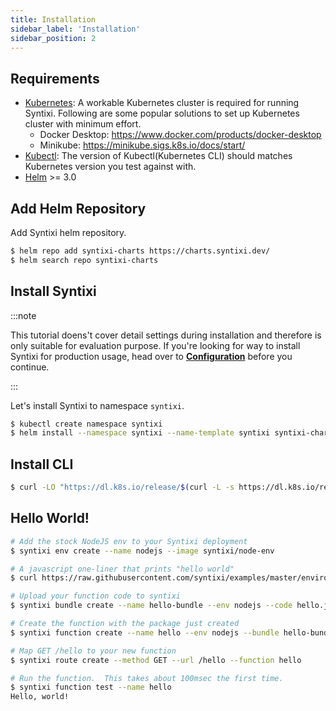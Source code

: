 ```yaml
---
title: Installation
sidebar_label: 'Installation'
sidebar_position: 2
---
```


## Requirements

* [Kubernetes](https://kubernetes.io/): A workable Kubernetes cluster is required for running Syntixi. Following are some popular solutions to set up Kubernetes cluster with minimum effort.
    * Docker Desktop: https://www.docker.com/products/docker-desktop
    * Minikube: https://minikube.sigs.k8s.io/docs/start/
* [Kubectl](https://kubernetes.io/docs/tasks/tools/): The version of Kubectl(Kubernetes CLI) should matches Kubernetes version you test against with.
* [Helm](https://helm.sh/) >= 3.0

## Add Helm Repository

Add Syntixi helm repository.

```bash
$ helm repo add syntixi-charts https://charts.syntixi.dev/
$ helm search repo syntixi-charts
```

## Install Syntixi

:::note

This tutorial doens't cover detail settings during installation and therefore is only suitable for evaluation purpose.
If you're looking for way to install Syntixi for production usage, head over to **[Configuration](configuration.md)** before you continue.

:::

Let's install Syntixi to namespace `syntixi`.

```bash
$ kubectl create namespace syntixi
$ helm install --namespace syntixi --name-template syntixi syntixi-charts/syntixi:3.0
```

## Install CLI

```bash
$ curl -LO "https://dl.k8s.io/release/$(curl -L -s https://dl.k8s.io/release/stable.txt)/bin/linux/amd64/kubectl"
```

## Hello World!

```bash
# Add the stock NodeJS env to your Syntixi deployment
$ syntixi env create --name nodejs --image syntixi/node-env

# A javascript one-liner that prints "hello world"
$ curl https://raw.githubusercontent.com/syntixi/examples/master/environments/nodejs/hello.js > hello.js

# Upload your function code to syntixi
$ syntixi bundle create --name hello-bundle --env nodejs --code hello.js

# Create the function with the package just created
$ syntixi function create --name hello --env nodejs --bundle hello-bundle 

# Map GET /hello to your new function
$ syntixi route create --method GET --url /hello --function hello

# Run the function.  This takes about 100msec the first time.
$ syntixi function test --name hello
Hello, world!
```